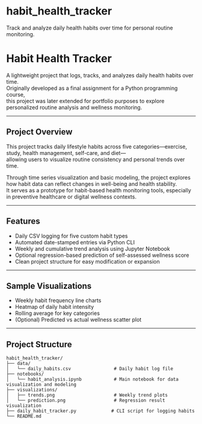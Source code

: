 # habit_health_tracker
Track and analyze daily health habits over time for personal routine monitoring.

# Habit Health Tracker

A lightweight project that logs, tracks, and analyzes daily health habits over time.  
Originally developed as a final assignment for a Python programming course,  
this project was later extended for portfolio purposes to explore personalized routine analysis and wellness monitoring.

---

## Project Overview

This project tracks daily lifestyle habits across five categories—exercise, study, health management, self-care, and diet—  
allowing users to visualize routine consistency and personal trends over time.

Through time series visualization and basic modeling, the project explores how habit data can reflect changes in well-being and health stability.  
It serves as a prototype for habit-based health monitoring tools, especially in preventive healthcare or digital wellness contexts.

---

## Features

- Daily CSV logging for five custom habit types  
- Automated date-stamped entries via Python CLI  
- Weekly and cumulative trend analysis using Jupyter Notebook  
- Optional regression-based prediction of self-assessed wellness score  
- Clean project structure for easy modification or expansion  

---

## Sample Visualizations

- Weekly habit frequency line charts  
- Heatmap of daily habit intensity  
- Rolling average for key categories  
- (Optional) Predicted vs actual wellness scatter plot  

---

## Project Structure

```
habit_health_tracker/
├── data/
│   └── daily_habits.csv                # Daily habit log file
├── notebooks/
│   └── habit_analysis.ipynb            # Main notebook for data visualization and modeling
├── visualizations/
│   ├── trends.png                      # Weekly trend plots
│   └── prediction.png                  # Regression result visualization
├── daily_habit_tracker.py             # CLI script for logging habits
└── README.md
```
